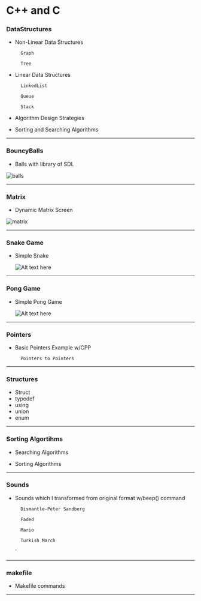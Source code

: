 # C++ and C

### **DataStructures**
	
- Non-Linear Data Structures

        Graph

        Tree

- Linear Data Structures

        LinkedList

        Queue

        Stack
        
- Algorithm Design Strategies
	
- Sorting and Searching Algorithms
	
---

### **BouncyBalls**
	
- Balls with library of SDL

![balls](https://artandlogic.com/wp-content/uploads/2020/10/animation2.png)

---

### **Matrix**

- Dynamic Matrix Screen


![matrix](https://upload.wikimedia.org/wikipedia/commons/thumb/9/9b/The.Matrix.glmatrix.2.png/640px-The.Matrix.glmatrix.2.png)


---

### **Snake Game**

- Simple Snake

	<img src="https://i.ibb.co/3M1ftjF/Screenshot-from-2024-03-21-04-26-40.png" alt="Alt text here">

---

### **Pong Game**

- Simple Pong Game

	<img src="https://i.ibb.co/Yj0qv65/Screenshot-from-2024-03-21-04-27-22.png" alt="Alt text here">


---

### **Pointers**

- Basic Pointers Example w/CPP

        Pointers to Pointers

---

### **Structures**

- Struct
- typedef
- using
- union
- enum

---

### **Sorting Algortihms**

- Searching Algorithms

- Sorting Algorithms

---

### **Sounds**

- Sounds which I transformed from original format w/beep() command

        Dismantle-Peter Sandberg

        Faded

        Mario

        Turkish March
    `
---

### **makefile**

- Makefile commands

---
